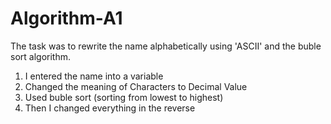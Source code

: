 # Algorithm-A1

The task was to rewrite the name alphabetically using 'ASCII' and the buble sort algorithm.
1. I entered the name into a variable
2. Changed the meaning of Characters to Decimal Value
3. Used buble sort (sorting from lowest to highest)
4. Then I changed everything in the reverse
